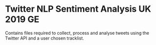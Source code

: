 # Twitter NLP Sentiment Analysis UK 2019 GE

Contains files required to collect, process and analyse tweets using the Twitter API and a user chosen tracklist. 
